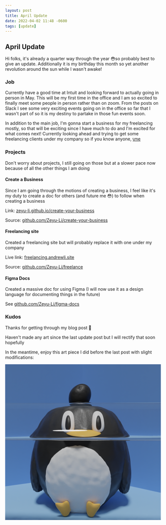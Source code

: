 ```yaml
---
layout: post
title: April Update
date: 2022-04-02 11:48 -0600
tags: [update]
---
```


## April Update

Hi folks, it's already a quarter way through the year 😳so probably best to give an update. Additionally it is my birthday this month so yet another revolution around the sun while I wasn't awake! 

### Job

Currently have a good time at Intuit and looking forward to actually going in person in May. This will be my first time in the office and I am so excited to finally meet some people in person rather than on zoom. From the posts on Slack I see some very exciting events going on in the office so far that I wasn't part of so it is my destiny to partake in those fun events soon. 

In addition to the main job, I'm gonna start a business for my freelancing mostly, so that will be exciting since I have much to do and I'm excited for what comes next! Currently looking ahead and trying to get some freelancing clients under my company so if you know anyone, [📞me](mailto:hello@andrewli.site)

### Projects

Don't worry about projects, I still going on those but at a slower pace now because of all the other things I am doing

#### Create a Business

Since I am going through the motions of creating a business, I feel like it's my duty to create a doc for others (and future me 😳) to follow when creating a business

Link: [zeyu-li.github.io/create-your-business](https://zeyu-li.github.io/create-your-business/)

Source: [github.com/Zeyu-Li/create-your-business](https://github.com/Zeyu-Li/create-your-business)

#### Freelancing site

Created a freelancing site but will probably replace it with one under my company

Live link: [freelancing.andrewli.site](https://freelancing.andrewli.site/)

Source: [github.com/Zeyu-Li/freelance](https://github.com/Zeyu-Li/freelance)

#### Figma Docs

Created a massive doc for using Figma (I will now use it as a design language for documenting things in the future)

See [github.com/Zeyu-Li/figma-docs](https://github.com/Zeyu-Li/figma-docs)

### Kudos

Thanks for getting through my blog post 👋

Haven't made any art since the last update post but I will rectify that soon hopefully

In the meantime, enjoy this art piece I did before the last post with slight modifications:

![new_cat](../assets/img/art/new_cat.png)
